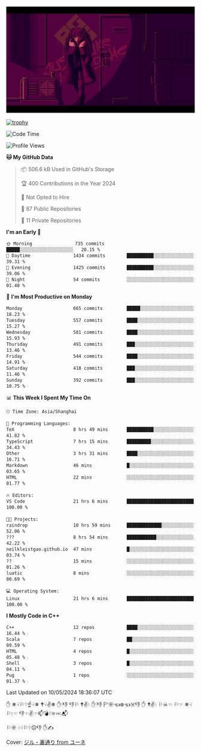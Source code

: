 ![](imgs/main.png)

[![trophy](https://github-profile-trophy.vercel.app/?username=NeilKleistGao&theme=dracula)](https://github.com/ryo-ma/github-profile-trophy)

<!--START_SECTION:waka-->
![Code Time](http://img.shields.io/badge/Code%20Time-973%20hrs%2019%20mins-blue)

![Profile Views](http://img.shields.io/badge/Profile%20Views-0-blue)

**🐱 My GitHub Data** 

> 📦 506.6 kB Used in GitHub's Storage 
 > 
> 🏆 400 Contributions in the Year 2024
 > 
> 🚫 Not Opted to Hire
 > 
> 📜 87 Public Repositories 
 > 
> 🔑 11 Private Repositories 
 > 
**I'm an Early 🐤** 

```text
🌞 Morning                735 commits         █████░░░░░░░░░░░░░░░░░░░░   20.15 % 
🌆 Daytime                1434 commits        ██████████░░░░░░░░░░░░░░░   39.31 % 
🌃 Evening                1425 commits        ██████████░░░░░░░░░░░░░░░   39.06 % 
🌙 Night                  54 commits          ░░░░░░░░░░░░░░░░░░░░░░░░░   01.48 % 
```
📅 **I'm Most Productive on Monday** 

```text
Monday                   665 commits         █████░░░░░░░░░░░░░░░░░░░░   18.23 % 
Tuesday                  557 commits         ████░░░░░░░░░░░░░░░░░░░░░   15.27 % 
Wednesday                581 commits         ████░░░░░░░░░░░░░░░░░░░░░   15.93 % 
Thursday                 491 commits         ███░░░░░░░░░░░░░░░░░░░░░░   13.46 % 
Friday                   544 commits         ████░░░░░░░░░░░░░░░░░░░░░   14.91 % 
Saturday                 418 commits         ███░░░░░░░░░░░░░░░░░░░░░░   11.46 % 
Sunday                   392 commits         ███░░░░░░░░░░░░░░░░░░░░░░   10.75 % 
```


📊 **This Week I Spent My Time On** 

```text
🕑︎ Time Zone: Asia/Shanghai

💬 Programming Languages: 
TeX                      8 hrs 49 mins       ██████████░░░░░░░░░░░░░░░   41.82 % 
TypeScript               7 hrs 15 mins       █████████░░░░░░░░░░░░░░░░   34.43 % 
Other                    3 hrs 31 mins       ████░░░░░░░░░░░░░░░░░░░░░   16.71 % 
Markdown                 46 mins             █░░░░░░░░░░░░░░░░░░░░░░░░   03.65 % 
HTML                     22 mins             ░░░░░░░░░░░░░░░░░░░░░░░░░   01.77 % 

🔥 Editors: 
VS Code                  21 hrs 6 mins       █████████████████████████   100.00 % 

🐱‍💻 Projects: 
raindrop                 10 hrs 59 mins      █████████████░░░░░░░░░░░░   52.06 % 
???                      8 hrs 54 mins       ███████████░░░░░░░░░░░░░░   42.22 % 
neilkleistgao.github.io  47 mins             █░░░░░░░░░░░░░░░░░░░░░░░░   03.74 % 
??                       15 mins             ░░░░░░░░░░░░░░░░░░░░░░░░░   01.26 % 
luatic                   8 mins              ░░░░░░░░░░░░░░░░░░░░░░░░░   00.69 % 

💻 Operating System: 
Linux                    21 hrs 6 mins       █████████████████████████   100.00 % 
```

**I Mostly Code in C++** 

```text
C++                      12 repos            ████░░░░░░░░░░░░░░░░░░░░░   16.44 % 
Scala                    7 repos             ██░░░░░░░░░░░░░░░░░░░░░░░   09.59 % 
HTML                     4 repos             █░░░░░░░░░░░░░░░░░░░░░░░░   05.48 % 
Shell                    3 repos             █░░░░░░░░░░░░░░░░░░░░░░░░   04.11 % 
Pug                      1 repo              ░░░░░░░░░░░░░░░░░░░░░░░░░   01.37 % 
```




 Last Updated on 10/05/2024 18:36:07 UTC
<!--END_SECTION:waka-->

✋ ❄☟⚐🕆☝☟❄ 🕈☟✌❄ ✋🕯👎 👎⚐ 🕈✌💧 ✋🕯👎 🏱☼☜❄☜☠👎 ✋ 🕈✌💧 ⚐☠☜ ⚐☞ ❄☟⚐💧☜ 👎☜✌☞📫💣🕆❄☜💧📬

⚐☼ 💧☟⚐🕆☹👎 ✋✍

Cover: [ジル・裏通り from ユーネ](https://www.pixiv.net/artworks/62127066)
